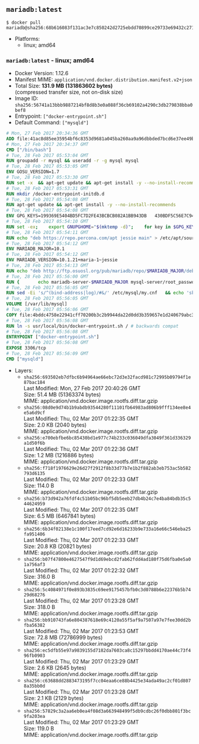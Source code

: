 ## `mariadb:latest`

```console
$ docker pull mariadb@sha256:68b616083f131ac3e7c850242d2725ebdd70899ce29733e69432c27195d87e50
```

-	Platforms:
	-	linux; amd64

### `mariadb:latest` - linux; amd64

-	Docker Version: 1.12.6
-	Manifest MIME: `application/vnd.docker.distribution.manifest.v2+json`
-	Total Size: **131.9 MB (131863602 bytes)**  
	(compressed transfer size, not on-disk size)
-	Image ID: `sha256:56741a13bbb9887214bf8d8b3e0a088f36cb69102a4290c3db279838bba0bef8`
-	Entrypoint: `["docker-entrypoint.sh"]`
-	Default Command: `["mysqld"]`

```dockerfile
# Mon, 27 Feb 2017 20:34:36 GMT
ADD file:41ac8d85ee35954bf6c8353d9681a045ba260aa9a96dbbded7bcd6e37ee49bea in / 
# Mon, 27 Feb 2017 20:34:37 GMT
CMD ["/bin/bash"]
# Tue, 28 Feb 2017 05:53:04 GMT
RUN groupadd -r mysql && useradd -r -g mysql mysql
# Tue, 28 Feb 2017 05:53:05 GMT
ENV GOSU_VERSION=1.7
# Tue, 28 Feb 2017 05:53:30 GMT
RUN set -x 	&& apt-get update && apt-get install -y --no-install-recommends ca-certificates wget && rm -rf /var/lib/apt/lists/* 	&& wget -O /usr/local/bin/gosu "https://github.com/tianon/gosu/releases/download/$GOSU_VERSION/gosu-$(dpkg --print-architecture)" 	&& wget -O /usr/local/bin/gosu.asc "https://github.com/tianon/gosu/releases/download/$GOSU_VERSION/gosu-$(dpkg --print-architecture).asc" 	&& export GNUPGHOME="$(mktemp -d)" 	&& gpg --keyserver ha.pool.sks-keyservers.net --recv-keys B42F6819007F00F88E364FD4036A9C25BF357DD4 	&& gpg --batch --verify /usr/local/bin/gosu.asc /usr/local/bin/gosu 	&& rm -r "$GNUPGHOME" /usr/local/bin/gosu.asc 	&& chmod +x /usr/local/bin/gosu 	&& gosu nobody true 	&& apt-get purge -y --auto-remove ca-certificates wget
# Tue, 28 Feb 2017 05:53:31 GMT
RUN mkdir /docker-entrypoint-initdb.d
# Tue, 28 Feb 2017 05:54:08 GMT
RUN apt-get update && apt-get install -y --no-install-recommends 		apt-transport-https ca-certificates 		pwgen 	&& rm -rf /var/lib/apt/lists/*
# Tue, 28 Feb 2017 05:54:08 GMT
ENV GPG_KEYS=199369E5404BD5FC7D2FE43BCBCB082A1BB943DB 	430BDF5C56E7C94E848EE60C1C4CBDCDCD2EFD2A 	4D1BB29D63D98E422B2113B19334A25F8507EFA5
# Tue, 28 Feb 2017 05:54:10 GMT
RUN set -ex; 	export GNUPGHOME="$(mktemp -d)"; 	for key in $GPG_KEYS; do 		gpg --keyserver ha.pool.sks-keyservers.net --recv-keys "$key"; 	done; 	gpg --export $GPG_KEYS > /etc/apt/trusted.gpg.d/mariadb.gpg; 	rm -r "$GNUPGHOME"; 	apt-key list
# Tue, 28 Feb 2017 05:54:11 GMT
RUN echo "deb https://repo.percona.com/apt jessie main" > /etc/apt/sources.list.d/percona.list 	&& { 		echo 'Package: *'; 		echo 'Pin: release o=Percona Development Team'; 		echo 'Pin-Priority: 998'; 	} > /etc/apt/preferences.d/percona
# Tue, 28 Feb 2017 05:54:12 GMT
ENV MARIADB_MAJOR=10.1
# Tue, 28 Feb 2017 05:54:12 GMT
ENV MARIADB_VERSION=10.1.21+maria-1~jessie
# Tue, 28 Feb 2017 05:54:13 GMT
RUN echo "deb http://ftp.osuosl.org/pub/mariadb/repo/$MARIADB_MAJOR/debian jessie main" > /etc/apt/sources.list.d/mariadb.list 	&& { 		echo 'Package: *'; 		echo 'Pin: release o=MariaDB'; 		echo 'Pin-Priority: 999'; 	} > /etc/apt/preferences.d/mariadb
# Tue, 28 Feb 2017 05:56:00 GMT
RUN { 		echo mariadb-server-$MARIADB_MAJOR mysql-server/root_password password 'unused'; 		echo mariadb-server-$MARIADB_MAJOR mysql-server/root_password_again password 'unused'; 	} | debconf-set-selections 	&& apt-get update 	&& apt-get install -y 		mariadb-server=$MARIADB_VERSION 		percona-xtrabackup 		socat 	&& rm -rf /var/lib/apt/lists/* 	&& sed -ri 's/^user\s/#&/' /etc/mysql/my.cnf /etc/mysql/conf.d/* 	&& rm -rf /var/lib/mysql && mkdir -p /var/lib/mysql /var/run/mysqld 	&& chown -R mysql:mysql /var/lib/mysql /var/run/mysqld 	&& chmod 777 /var/run/mysqld
# Tue, 28 Feb 2017 05:56:05 GMT
RUN sed -Ei 's/^(bind-address|log)/#&/' /etc/mysql/my.cnf 	&& echo 'skip-host-cache\nskip-name-resolve' | awk '{ print } $1 == "[mysqld]" && c == 0 { c = 1; system("cat") }' /etc/mysql/my.cnf > /tmp/my.cnf 	&& mv /tmp/my.cnf /etc/mysql/my.cnf
# Tue, 28 Feb 2017 05:56:05 GMT
VOLUME [/var/lib/mysql]
# Tue, 28 Feb 2017 05:56:06 GMT
COPY file:4bddc4758e22941cff70200b3c2b9944da22d0dd3b359657e1d240679abc379b in /usr/local/bin/ 
# Tue, 28 Feb 2017 05:56:08 GMT
RUN ln -s usr/local/bin/docker-entrypoint.sh / # backwards compat
# Tue, 28 Feb 2017 05:56:08 GMT
ENTRYPOINT ["docker-entrypoint.sh"]
# Tue, 28 Feb 2017 05:56:08 GMT
EXPOSE 3306/tcp
# Tue, 28 Feb 2017 05:56:09 GMT
CMD ["mysqld"]
```

-	Layers:
	-	`sha256:693502eb7dfbc6b94964ae66ebc72d3e32facd981c72995b09794f1e87bac184`  
		Last Modified: Mon, 27 Feb 2017 20:40:26 GMT  
		Size: 51.4 MB (51363374 bytes)  
		MIME: application/vnd.docker.image.rootfs.diff.tar.gzip
	-	`sha256:08d0e9d74b1b9abdb93544280f11101fb64983ad806b9fff134ee8e4e5a6d9cf`  
		Last Modified: Thu, 02 Mar 2017 01:22:35 GMT  
		Size: 2.0 KB (2040 bytes)  
		MIME: application/vnd.docker.image.rootfs.diff.tar.gzip
	-	`sha256:e700ebfbe6bc85430bd1e977c74b233c036049dfa3049f361d336329a1d50f6b`  
		Last Modified: Thu, 02 Mar 2017 01:22:36 GMT  
		Size: 1.2 MB (1216886 bytes)  
		MIME: application/vnd.docker.image.rootfs.diff.tar.gzip
	-	`sha256:f718f1976629e26d27f2912f8b33d77b7e1b2f882ab3eb753ac5b582793d6135`  
		Last Modified: Thu, 02 Mar 2017 01:22:33 GMT  
		Size: 114.0 B  
		MIME: application/vnd.docker.image.rootfs.diff.tar.gzip
	-	`sha256:b73d942a76fdf4c51b05bc96bf5db5eeb27db4b24c7e4ba84bdb35c544624959`  
		Last Modified: Thu, 02 Mar 2017 01:22:35 GMT  
		Size: 6.5 MB (6467841 bytes)  
		MIME: application/vnd.docker.image.rootfs.diff.tar.gzip
	-	`sha256:6b34f02138e1c100f17eed7cd92e6d16233b9e733a16e66c546eba25fa951406`  
		Last Modified: Thu, 02 Mar 2017 01:22:33 GMT  
		Size: 20.8 KB (20821 bytes)  
		MIME: application/vnd.docker.image.rootfs.diff.tar.gzip
	-	`sha256:b07f47800e4627547f9d1d69ebcd2fab62fdd4ad180f75d6fba0e5a01a756af3`  
		Last Modified: Thu, 02 Mar 2017 01:22:32 GMT  
		Size: 316.0 B  
		MIME: application/vnd.docker.image.rootfs.diff.tar.gzip
	-	`sha256:5c4084971f0e893b3835c69ee9175457bfb0c3d0788b6e22376b5b7429d68276`  
		Last Modified: Thu, 02 Mar 2017 01:23:28 GMT  
		Size: 318.0 B  
		MIME: application/vnd.docker.image.rootfs.diff.tar.gzip
	-	`sha256:bb910743fa6e804387618e69c4120a55f5af9a7507a97e7fee30dd2bfba56382`  
		Last Modified: Thu, 02 Mar 2017 01:23:53 GMT  
		Size: 72.8 MB (72786999 bytes)  
		MIME: application/vnd.docker.image.rootfs.diff.tar.gzip
	-	`sha256:ec5dfb55e97a9839155d7182da7603ca8c15297bbdd4170ae44c73f496fb0903`  
		Last Modified: Thu, 02 Mar 2017 01:23:29 GMT  
		Size: 2.6 KB (2645 bytes)  
		MIME: application/vnd.docker.image.rootfs.diff.tar.gzip
	-	`sha256:c63688dd2883473195f7cc04eaa6ce88b4425e34ada49ac2cf01d8078a35bb0d`  
		Last Modified: Thu, 02 Mar 2017 01:23:28 GMT  
		Size: 2.1 KB (2129 bytes)  
		MIME: application/vnd.docker.image.rootfs.diff.tar.gzip
	-	`sha256:57829c3a2aa6eb0ea4f08d3a663948499f5db9cdbc26f0dbb801f3bc9fa203ea`  
		Last Modified: Thu, 02 Mar 2017 01:23:29 GMT  
		Size: 119.0 B  
		MIME: application/vnd.docker.image.rootfs.diff.tar.gzip
